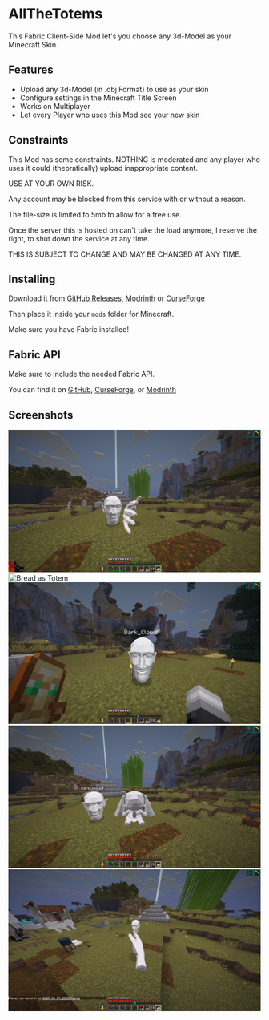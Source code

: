 # AllTheTotems

This Fabric Client-Side Mod let's you choose any 3d-Model as your Minecraft Skin.

## Features
- Upload any 3d-Model (in .obj Format) to use as your skin
- Configure settings in the Minecraft Title Screen
- Works on Multiplayer
- Let every Player who uses this Mod see your new skin 

## Constraints
This Mod has some constraints.
NOTHING is moderated and any player who uses it could (theoratically) upload inappropriate content. 

USE AT YOUR OWN RISK.

Any account may be blocked from this service with or without a reason.

The file-size is limited to 5mb to allow for a free use.

Once the server this is hosted on can't take the load anymore, I reserve the right, to shut down the service at any time.

THIS IS SUBJECT TO CHANGE AND MAY BE CHANGED AT ANY TIME.

## Installing
Download it from [GitHub Releases](https://github.com/1TheCrazy/AllTheSkins/releases), [Modrinth](https://modrinth.com/mod/all-the-skins) or [CurseForge](https://www.curseforge.com/minecraft/mc-mods/all-the-skins)

Then place it inside your `mods` folder for Minecraft.

Make sure you have Fabric installed!

## Fabric API
Make sure to include the needed Fabric API.

You can find it on [GitHub](https://github.com/FabricMC/fabric), [CurseForge](https://www.curseforge.com/minecraft/mc-mods/fabric-api), or [Modrinth](https://modrinth.com/mod/fabric-api)

## Screenshots
![Bread as Totem](screenshots/on_multiplayer_1.png)
![Bread as Totem](screenshots/main_menu_config.png)
![Bread as Totem](screenshots/on_multiplayer_2.png)
![Sword as Totem](screenshots/on_multiplayer_3.png)
![Log as Totem](screenshots/on_multiplayer_4.png)
